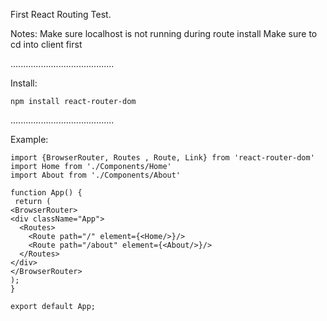First React Routing Test.

Notes:
Make sure localhost is not running during route install
Make sure to cd into client first

.........................................

Install:        

    npm install react-router-dom

.........................................

Example:

    import {BrowserRouter, Routes , Route, Link} from 'react-router-dom'
    import Home from './Components/Home'
    import About from './Components/About'

    function App() {
     return (
    <BrowserRouter>
    <div className="App">
      <Routes>
        <Route path="/" element={<Home/>}/>
        <Route path="/about" element={<About/>}/>
      </Routes>
    </div>
    </BrowserRouter>
    );
    }

    export default App;
